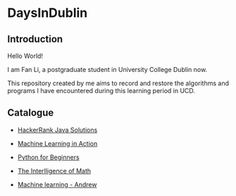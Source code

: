 # DaysInDublin

## Introduction
Hello World!

I am Fan Li, a postgraduate student in University College Dublin now.

This repository created by me aims to record and restore the algorithms and programs I have encountered during this learning period in UCD.


## Catalogue
- [HackerRank Java Solutions](https://github.com/fanlidublin/DaysInDublin/tree/master/HackerRank%20Java%20Solutions)

- [Machine Learning in Action](https://github.com/fanlidublin/DaysInDublin/tree/master/Machine%20Learning%20in%20Action)

- [Python for Beginners](https://github.com/fanlidublin/DaysInDublin/tree/master/Python%20for%20Beginners)

- [The Interlligence of Math](https://github.com/fanlidublin/DaysInDublin/tree/master/The%20Interlligence%20of%20Math)

- [Machine learning - Andrew](https://github.com/fanlidublin/DaysInDublin/tree/master/Machine%20Learning%20-%20Andrew)
